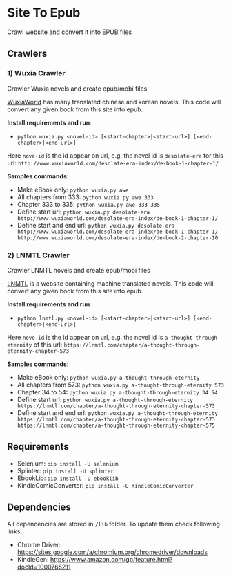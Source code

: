 # Site To Epub

Crawl website and convert it into EPUB files

## Crawlers

### 1) Wuxia Crawler

Crawler Wuxia novels and create epub/mobi files

[WuxiaWorld](http://www.wuxiaworld.com/) has many translated chinese and korean
novels. This code will convert any given book from this site into epub.

**Install requirements and run**:

- `python wuxia.py <novel-id> [<start-chapter>|<start-url>] [<end-chapter>|<end-url>]`

Here `nove-id` is the id appear on url, e.g. the novel id is `desolate-era` for this url: `http://www.wuxiaworld.com/desolate-era-index/de-book-1-chapter-1/`

**Samples commands**:

- Make eBook only: `python wuxia.py awe`
- All chapters from 333: `python wuxia.py awe 333`
- Chapter 333 to 335: `python wuxia.py awe 333 335`
- Define start url: `python wuxia.py desolate-era http://www.wuxiaworld.com/desolate-era-index/de-book-1-chapter-1/`
- Define start and end url: `python wuxia.py desolate-era http://www.wuxiaworld.com/desolate-era-index/de-book-1-chapter-1/ http://www.wuxiaworld.com/desolate-era-index/de-book-2-chapter-10`

### 2) LNMTL Crawler

Crawler LNMTL novels and create epub/mobi files

[LNMTL](https://lnmtl.com) is a website containing machine translated
novels. This code will convert any given book from this site into epub.

**Install requirements and run**:

- `python lnmtl.py <novel-id> [<start-chapter>|<start-url>] [<end-chapter>|<end-url>]`

Here `nove-id` is the id appear on url, e.g. the novel id is `a-thought-through-eternity` of this url: `https://lnmtl.com/chapter/a-thought-through-eternity-chapter-573`

**Samples commands**:

- Make eBook only: `python wuxia.py a-thought-through-eternity`
- All chapters from 573: `python wuxia.py a-thought-through-eternity 573`
- Chapter 34 to 54: `python wuxia.py a-thought-through-eternity 34 54`
- Define start url: `python wuxia.py a-thought-through-eternity https://lnmtl.com/chapter/a-thought-through-eternity-chapter-573`
- Define start and end url: `python wuxia.py a-thought-through-eternity https://lnmtl.com/chapter/a-thought-through-eternity-chapter-573 https://lnmtl.com/chapter/a-thought-through-eternity-chapter-575`

## Requirements

- Selenium: `pip install -U selenium`
- Splinter: `pip install -U splinter`
- EbookLib: `pip install -U ebooklib`
- KindleComicConverter: `pip install -U KindleComicConverter`

## Dependencies

All depencencies are stored in `/lib` folder. To update them check following links:

- Chrome Driver: https://sites.google.com/a/chromium.org/chromedriver/downloads
- KindleGen: https://www.amazon.com/gp/feature.html?docId=1000765211

